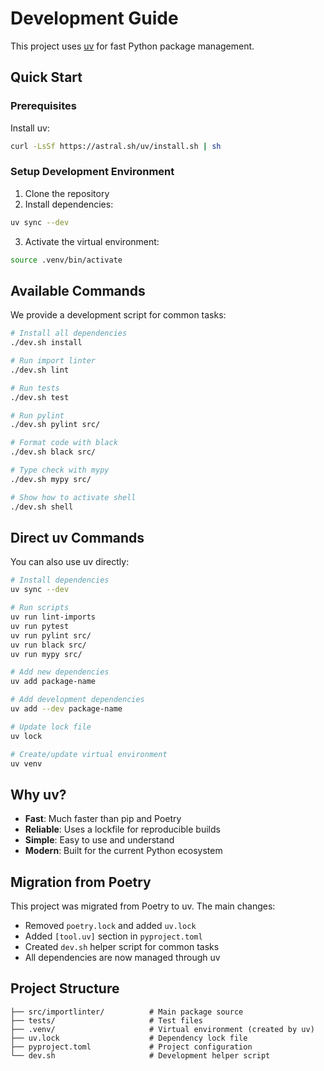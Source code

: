# Development Guide

This project uses [uv](https://github.com/astral-sh/uv) for fast Python package management.

## Quick Start

### Prerequisites

Install uv:
```bash
curl -LsSf https://astral.sh/uv/install.sh | sh
```

### Setup Development Environment

1. Clone the repository
2. Install dependencies:
```bash
uv sync --dev
```

3. Activate the virtual environment:
```bash
source .venv/bin/activate
```

## Available Commands

We provide a development script for common tasks:

```bash
# Install all dependencies
./dev.sh install

# Run import linter
./dev.sh lint

# Run tests
./dev.sh test

# Run pylint
./dev.sh pylint src/

# Format code with black
./dev.sh black src/

# Type check with mypy
./dev.sh mypy src/

# Show how to activate shell
./dev.sh shell
```

## Direct uv Commands

You can also use uv directly:

```bash
# Install dependencies
uv sync --dev

# Run scripts
uv run lint-imports
uv run pytest
uv run pylint src/
uv run black src/
uv run mypy src/

# Add new dependencies
uv add package-name

# Add development dependencies
uv add --dev package-name

# Update lock file
uv lock

# Create/update virtual environment
uv venv
```

## Why uv?

- **Fast**: Much faster than pip and Poetry
- **Reliable**: Uses a lockfile for reproducible builds
- **Simple**: Easy to use and understand
- **Modern**: Built for the current Python ecosystem

## Migration from Poetry

This project was migrated from Poetry to uv. The main changes:

- Removed `poetry.lock` and added `uv.lock`
- Added `[tool.uv]` section in `pyproject.toml`
- Created `dev.sh` helper script for common tasks
- All dependencies are now managed through uv

## Project Structure

```
├── src/importlinter/          # Main package source
├── tests/                     # Test files
├── .venv/                     # Virtual environment (created by uv)
├── uv.lock                    # Dependency lock file
├── pyproject.toml             # Project configuration
└── dev.sh                     # Development helper script
```
